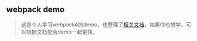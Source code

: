 ## webpack demo

> 这是个人学习webpack4的demo，也整理了[相关文档](https://www.yuque.com/3w/webpack)，如果你也想学，可以根据文档配合demo一起更快。